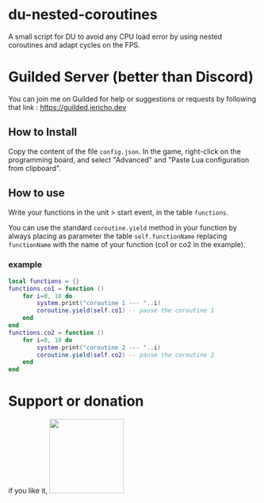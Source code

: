 # du-nested-coroutines
 A small script for DU to avoid any CPU load error by using nested coroutines and adapt cycles on the FPS.

# Guilded Server (better than Discord)

You can join me on Guilded for help or suggestions or requests by following that link : https://guilded.jericho.dev

## How to Install

Copy the content of the file `config.json`.
In the game, right-click on the programming board, and select "Advanced" and "Paste Lua configuration from clipboard".

## How to use

Write your functions in the unit > start event, in the table `functions`.

You can use the standard `coroutine.yield` method in your function by always placing as parameter the table `self.functionName` replacing `functionName` with the name of your function (co1 or co2 in the example).

### example

```lua
local functions = {}
functions.co1 = function ()
    for i=0, 10 do
        system.print("coroutine 1 --- "..i)
        coroutine.yield(self.co1) -- pause the coroutine 1
    end
end
functions.co2 = function ()
    for i=0, 10 do
        system.print("coroutine 2 --- "..i)
        coroutine.yield(self.co2) -- pause the coroutine 2
    end
end
```

# Support or donation

if you like it, [<img src="https://github.com/Jericho1060/DU-Industry-HUD/blob/main/ressources/images/ko-fi.png?raw=true" width="150">](https://ko-fi.com/jericho1060)
